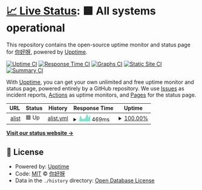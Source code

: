 # [📈 Live Status](https://88lin.github.io/upptime): <!--live status--> **🟩 All systems operational**

This repository contains the open-source uptime monitor and status page for [你好呀](https://blog.vvvv.gay/), powered by [Upptime](https://github.com/upptime/upptime).

[![Uptime CI](https://github.com/88lin/upptime/workflows/Uptime%20CI/badge.svg)](https://github.com/88lin/upptime/actions?query=workflow%3A%22Uptime+CI%22)
[![Response Time CI](https://github.com/88lin/upptime/workflows/Response%20Time%20CI/badge.svg)](https://github.com/88lin/upptime/actions?query=workflow%3A%22Response+Time+CI%22)
[![Graphs CI](https://github.com/88lin/upptime/workflows/Graphs%20CI/badge.svg)](https://github.com/88lin/upptime/actions?query=workflow%3A%22Graphs+CI%22)
[![Static Site CI](https://github.com/88lin/upptime/workflows/Static%20Site%20CI/badge.svg)](https://github.com/88lin/upptime/actions?query=workflow%3A%22Static+Site+CI%22)
[![Summary CI](https://github.com/88lin/upptime/workflows/Summary%20CI/badge.svg)](https://github.com/88lin/upptime/actions?query=workflow%3A%22Summary+CI%22)

With [Upptime](https://upptime.js.org), you can get your own unlimited and free uptime monitor and status page, powered entirely by a GitHub repository. We use [Issues](https://github.com/88lin/upptime/issues) as incident reports, [Actions](https://github.com/88lin/upptime/actions) as uptime monitors, and [Pages](https://88lin.github.io/upptime) for the status page.

<!--start: status pages-->
<!-- This summary is generated by Upptime (https://github.com/upptime/upptime) -->
<!-- Do not edit this manually, your changes will be overwritten -->
<!-- prettier-ignore -->
| URL | Status | History | Response Time | Uptime |
| --- | ------ | ------- | ------------- | ------ |
| <img alt="" src="https://icons.duckduckgo.com/ip3/alist-replit.88lin.repl.co.ico" height="13"> [alist](https://alist-replit.88lin.repl.co) | 🟩 Up | [alist.yml](https://github.com/88lin/upptime/commits/HEAD/history/alist.yml) | <details><summary><img alt="Response time graph" src="./graphs/alist/response-time-week.png" height="20"> 469ms</summary><br><a href="https://88lin.github.io/upptime/history/alist"><img alt="Response time 3751" src="https://img.shields.io/endpoint?url=https%3A%2F%2Fraw.githubusercontent.com%2F88lin%2Fupptime%2FHEAD%2Fapi%2Falist%2Fresponse-time.json"></a><br><a href="https://88lin.github.io/upptime/history/alist"><img alt="24-hour response time 532" src="https://img.shields.io/endpoint?url=https%3A%2F%2Fraw.githubusercontent.com%2F88lin%2Fupptime%2FHEAD%2Fapi%2Falist%2Fresponse-time-day.json"></a><br><a href="https://88lin.github.io/upptime/history/alist"><img alt="7-day response time 469" src="https://img.shields.io/endpoint?url=https%3A%2F%2Fraw.githubusercontent.com%2F88lin%2Fupptime%2FHEAD%2Fapi%2Falist%2Fresponse-time-week.json"></a><br><a href="https://88lin.github.io/upptime/history/alist"><img alt="30-day response time 2622" src="https://img.shields.io/endpoint?url=https%3A%2F%2Fraw.githubusercontent.com%2F88lin%2Fupptime%2FHEAD%2Fapi%2Falist%2Fresponse-time-month.json"></a><br><a href="https://88lin.github.io/upptime/history/alist"><img alt="1-year response time 3751" src="https://img.shields.io/endpoint?url=https%3A%2F%2Fraw.githubusercontent.com%2F88lin%2Fupptime%2FHEAD%2Fapi%2Falist%2Fresponse-time-year.json"></a></details> | <details><summary><a href="https://88lin.github.io/upptime/history/alist">100.00%</a></summary><a href="https://88lin.github.io/upptime/history/alist"><img alt="All-time uptime 99.06%" src="https://img.shields.io/endpoint?url=https%3A%2F%2Fraw.githubusercontent.com%2F88lin%2Fupptime%2FHEAD%2Fapi%2Falist%2Fuptime.json"></a><br><a href="https://88lin.github.io/upptime/history/alist"><img alt="24-hour uptime 100.00%" src="https://img.shields.io/endpoint?url=https%3A%2F%2Fraw.githubusercontent.com%2F88lin%2Fupptime%2FHEAD%2Fapi%2Falist%2Fuptime-day.json"></a><br><a href="https://88lin.github.io/upptime/history/alist"><img alt="7-day uptime 100.00%" src="https://img.shields.io/endpoint?url=https%3A%2F%2Fraw.githubusercontent.com%2F88lin%2Fupptime%2FHEAD%2Fapi%2Falist%2Fuptime-week.json"></a><br><a href="https://88lin.github.io/upptime/history/alist"><img alt="30-day uptime 99.57%" src="https://img.shields.io/endpoint?url=https%3A%2F%2Fraw.githubusercontent.com%2F88lin%2Fupptime%2FHEAD%2Fapi%2Falist%2Fuptime-month.json"></a><br><a href="https://88lin.github.io/upptime/history/alist"><img alt="1-year uptime 99.06%" src="https://img.shields.io/endpoint?url=https%3A%2F%2Fraw.githubusercontent.com%2F88lin%2Fupptime%2FHEAD%2Fapi%2Falist%2Fuptime-year.json"></a></details>

<!--end: status pages-->

[**Visit our status website →**](https://88lin.github.io/upptime)

## 📄 License

- Powered by: [Upptime](https://github.com/upptime/upptime)
- Code: [MIT](./LICENSE) © [你好呀](https://blog.vvvv.gay/)
- Data in the `./history` directory: [Open Database License](https://opendatacommons.org/licenses/odbl/1-0/)
